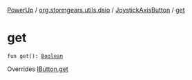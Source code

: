 [PowerUp](../../index.md) / [org.stormgears.utils.dsio](../index.md) / [JoystickAxisButton](index.md) / [get](./get.md)

# get

`fun get(): `[`Boolean`](https://kotlinlang.org/api/latest/jvm/stdlib/kotlin/-boolean/index.html)

Overrides [IButton.get](../-i-button/get.md)

